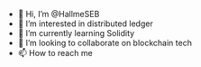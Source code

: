 - 👋 Hi, I’m @HallmeSEB
- 👀 I’m interested in distributed ledger
- 🌱 I’m currently learning Solidity
- 💞️ I’m looking to collaborate on blockchain tech
- 📫 How to reach me 

<!---
HallmeSEB/HallmeSEB is a ✨ special ✨ repository because its `README.md` (this file) appears on your GitHub profile.
You can click the Preview link to take a look at your changes.
--->

